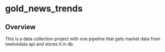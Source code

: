 # gold_news_trends

## Overview

This is a data collection project with one pipeline that gets market data from twelvedata api and stores it in db.
